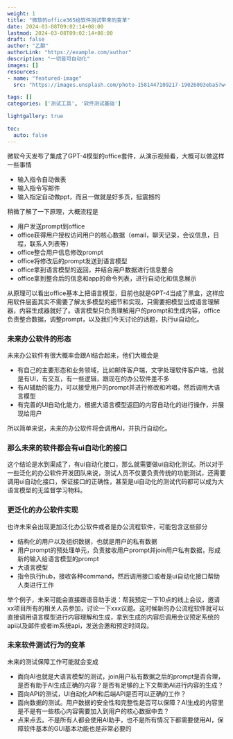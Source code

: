 ```yaml
---
weight: 1
title: "微软的office365给软件测试带来的变革"
date: 2024-03-08T09:02:14+08:00
lastmod: 2024-03-08T09:02:14+08:00
draft: false
author: "乙醇"
authorLink: "https://example.com/author"
description: "一切皆可自动化"
images: []
resources:
- name: "featured-image"
  src: "https://images.unsplash.com/photo-1581447109217-19026003eba5?w=300"

tags: []
categories: ['测试工具', '软件测试基础']

lightgallery: true

toc:
  auto: false
---
```


微软今天发布了集成了GPT-4模型的office套件，从演示视频看，大概可以做这样一些事情

* 输入指令自动做表
* 输入指令写邮件
* 输入指定自动做ppt，而且一做就是好多页，挺震撼的

稍微了解了一下原理，大概流程是

* 用户发送prompt到office
* office获得用户授权访问用户的核心数据（email，聊天记录，会议信息，日程，联系人列表等）
* office整合用户信息修改prompt
* office将修改后的prompt发送到语言模型
* office拿到语言模型的返回，并结合用户数据进行信息整合
* office拿到整合后的信息和app的命令列表，进行自动化和信息展示


从原理可以看出office基本上把语言模型，目前也就是GPT-4当成了黑盒，这样应用软件层面其实不需要了解太多模型的细节和实现，只需要把模型当成语言理解器，内容生成器就好了。语言模型只负责理解用户的prompt和生成内容，office负责整合数据，调整prompt，以及我们今天讨论的话题，执行ui自动化。

### 未来办公软件的形态

未来办公软件有很大概率会跟AI结合起来，他们大概会是

* 有自己的主要形态和业务领域，比如邮件客户端，文字处理软件客户端，也就是有UI，有交互，有一些逻辑，跟现在的办公软件差不多
* 有AI辅助的能力，可以接受用户的prompt并进行修改和吟唱，然后调用大语言模型
* 有完善的UI自动化能力，根据大语言模型返回的内容自动化的进行操作，并展现给用户


所以简单来说，未来的办公软件将会调用AI，并执行自动化。

### 那么未来的软件都会有ui自动化的接口

这个结论是水到渠成了，有ui自动化接口，那么就需要做ui自动化测试。所以对于一些泛化的办公软件开发团队来说，测试人员不仅要负责传统的功能测试，还需要调用ui自动化接口，保证接口的正确性，甚至是ui自动化的测试代码都可以成为大语言模型的无监督学习物料。

### 更泛化的办公软件实现

也许未来会出现更加泛化办公软件或者是办公流程软件，可能包含这些部分

* 结构化的用户以及组织数据，也就是用户的私有数据
* 用户prompt的预处理单元，负责接收用户prompt并join用户私有数据，形成新的输入给语言模型的prompt
* 大语言模型
* 指令执行hub，接收各种command，然后调用接口或者是ui自动化接口帮助人类进行工作

举个例子，未来可能会直接跟语音助手说：帮我预定一下10点的线上会议，邀请xx项目所有的相关人员参加，讨论一下xxx议题。这时候新的办公流程软件就可以直接调用语言模型进行内容理解和生成，拿到生成的内容后调用会议预定系统的api以及邮件或者im系统api，发送会邀和预定时间段。

### 未来软件测试行为的变革

未来的测试保障工作可能就会变成

* 面向AI也就是大语言模型的测试，join用户私有数据之后的prompt是否合理，是否有助于AI生成正确的内容？是否有足够的上下文帮助AI进行内容的生成？
* 面向API的测试，UI自动化API和后端API是否可以正确的工作？
* 面向数据的测试。用户数据的安全性和完整性是否可以保障？AI生成的内容里是不是有一些核心内容需要加入到用户的核心数据中去？
* 点来点去。不是所有人都会使用AI助手，也不是所有情况下都需要使用AI，保障软件基本的GUI基本功能也是非常必要的
